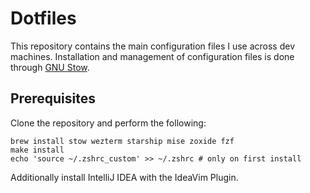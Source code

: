 # Dotfiles

This repository contains the main configuration files
I use across dev machines.
Installation and management of configuration files
is done through [GNU Stow](https://www.gnu.org/software/stow/).

## Prerequisites

Clone the repository and perform the following:

```shell
brew install stow wezterm starship mise zoxide fzf
make install
echo 'source ~/.zshrc_custom' >> ~/.zshrc # only on first install
```

Additionally install IntelliJ IDEA with the IdeaVim Plugin.